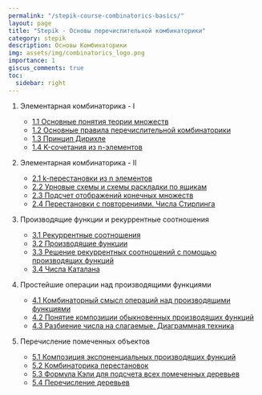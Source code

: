 ```yaml
---
permalink: "/stepik-course-combinatorics-basics/"
layout: page
title: "Stepik - Основы перечислительной комбинаторики"
category: stepik
description: Основы Комбинаторики
img: assets/img/combinatorics_logo.png
importance: 1
giscus_comments: true
toc:
  sidebar: right
---
```


1. Элементарная комбинаторика - I

   - [1.1 Основные понятия теории множеств](/stepik-basics-of-combinatorics/module_1_1-Basic-concepts-of-set-theory)
   - [1.2 Основные правила перечислительной комбинаторики](/stepik-basics-of-combinatorics/module_1_2-Basic-rules-of-enumerative-combinatorics)
   - [1.3 Принцип Дирихле](/stepik-basics-of-combinatorics/module_1_3-Dirichlet-principle)
   - [1.4 K-сочетания из n-элементов](/stepik-basics-of-combinatorics/module_1_4-K-combinations-of-n-elements)

2. Элементарная комбинаторика - II
   - [2.1 k-перестановки из n элементов](/stepik-basics-of-combinatorics/module_2_1-k-permutations-of-n-elements)
   - [2.2 Урновые схемы и схемы раскладки по ящикам](/stepik-basics-of-combinatorics/module_2_2-Urn-diagrams-and-box-layout-diagrams)
   - [2.3 Подсчет отображений конечных множеств](/stepik-basics-of-combinatorics/module_2_3-Counting-mappings-of-finite-sets)
   - [2.4 Перестановки с повторениями. Числа Стирлинга](/stepik-basics-of-combinatorics/module_2_4-Permutations-with-repetitions-Stirling-numbers)
3. Производящие функции и рекуррентные соотношения
   - [3.1 Рекуррентные соотношения](/stepik-basics-of-combinatorics/module_3_1-Recurrence-relations)
   - [3.2 Производящие функции](/stepik-basics-of-combinatorics/module_3_2-Generating-functions)
   - [3.3 Решение рекуррентных соотношений с помощью производящих функций](/stepik-basics-of-combinatorics/module_3_3-Solving-recurrence-relations-using-generating-functions)
   - [3.4 Числа Каталана](/stepik-basics-of-combinatorics/module_3_4-Catalan-Numbers)
4. Простейшие операции над производящими функциями
   - [4.1 Комбинаторный смысл операций над производящими функциями](/stepik-basics-of-combinatorics/module_4_1-Combinatorial-meaning-of-operations-on-generating-functions)
   - [4.2 Понятие композиции обыкновенных производящих функций](/stepik-basics-of-combinatorics/module_4_2-the-concept-of-composition-of-ordinary-generating-functions)
   - [4.3 Разбиение числа на слагаемые. Диаграммная техника](/stepik-basics-of-combinatorics/module_4_3-Breaking-a-number-into-addends-Diagrammatic-technique)
5. Перечисление помеченных объектов
   - [5.1 Композиция экспоненциальных производящих функций](/stepik-basics-of-combinatorics/module_5_1-Composition-of-Exponential-Generating-Functions)
   - [5.2 Комбинаторика перестановок](/stepik-basics-of-combinatorics/module_5_2-Combinatorics-of-permutations)
   - [5.3 Формула Кэли для подсчета всех помеченных деревьев](/stepik-basics-of-combinatorics/module_5_3-Cayleys-formula-for-counting-all-labeled-trees)
   - [5.4 Перечисление деревьев](/stepik-basics-of-combinatorics/module_5_4-Enumeration-of-trees)
